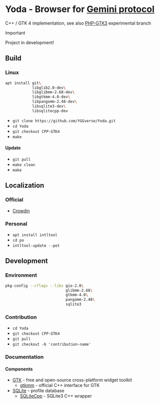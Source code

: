# Yoda - Browser for [Gemini protocol](https://geminiprotocol.net)

C++ / GTK 4 implementation, see also [PHP-GTK3](https://github.com/YGGverse/Yoda/tree/PHP-GTK3) experimental branch

> [!IMPORTANT]
> Project in development!
>

## Build

### Linux

``` bash
apt install git\
            libglib2.0-dev\
            libglibmm-2.68-dev\
            libgtkmm-4.0-dev\
            libpangomm-2.48-dev\
            libsqlite3-dev\
            libsqlitecpp-dev
```

* `git clone https://github.com/YGGverse/Yoda.git`
* `cd Yoda`
* `git checkout CPP-GTK4`
* `make`

#### Update

* `git pull`
* `make clean`
* `make`

## Localization

### Official

 * [Crowdin](https://crowdin.com/project/yoda-browser)

### Personal

* `apt install intltool`
* `cd po`
* `intltool-update --pot`

## Development

### Environment

``` bash
pkg-config --cflags --libs gio-2.0\
                           glibmm-2.68\
                           gtkmm-4.0\
                           pangomm-2.48\
                           sqlite3
```

### Contribution

* `cd Yoda`
* `git checkout CPP-GTK4`
* `git pull`
* `git checkout -b 'contribution-name'`

### Documentation

#### Components

* [GTK](https://gtk.org) - free and open-source cross-platform widget toolkit
  * [gtkmm](https://gtkmm.org) - official C++ interface for GTK
* [SQLite](https://sqlite.org) - profile database
  * [SQLiteCpp](https://github.com/SRombauts/SQLiteCpp) - SQLite3 C++ wrapper